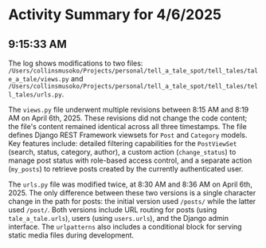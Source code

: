 # Activity Summary for 4/6/2025

## 9:15:33 AM
The log shows modifications to two files: `/Users/collinsmusoko/Projects/personal/tell_a_tale_spot/tell_tales/tale_a_tale/views.py` and `/Users/collinsmusoko/Projects/personal/tell_a_tale_spot/tell_tales/tell_tales/urls.py`.

The `views.py` file underwent multiple revisions between 8:15 AM and 8:19 AM on April 6th, 2025.  These revisions did not change the code content; the file's content remained identical across all three timestamps.  The file defines Django REST Framework viewsets for `Post` and `Category` models.  Key features include:  detailed filtering capabilities for the `PostViewSet` (search, status, category, author),  a custom action (`change_status`) to manage post status with role-based access control, and a separate action (`my_posts`) to retrieve posts created by the currently authenticated user.

The `urls.py` file was modified twice, at 8:30 AM and 8:36 AM on April 6th, 2025.  The only difference between these two versions is a single character change in the path for posts: the initial version used `/posts/` while the latter used `/post/`. Both versions include URL routing for posts (using `tale_a_tale.urls`), users (using `users.urls`), and the Django admin interface.  The `urlpatterns` also includes a conditional block for serving static media files during development.
